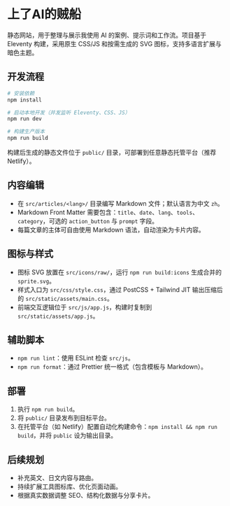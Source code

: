# 上了AI的贼船

静态网站，用于整理与展示我使用 AI 的案例、提示词和工作流。项目基于 Eleventy 构建，采用原生 CSS/JS 和按需生成的 SVG 图标，支持多语言扩展与暗色主题。

## 开发流程

```bash
# 安装依赖
npm install

# 启动本地开发（并发监听 Eleventy、CSS、JS）
npm run dev

# 构建生产版本
npm run build
```

构建后生成的静态文件位于 `public/` 目录，可部署到任意静态托管平台（推荐 Netlify）。

## 内容编辑

- 在 `src/articles/<lang>/` 目录编写 Markdown 文件；默认语言为中文 `zh`。
- Markdown Front Matter 需要包含：`title`、`date`、`lang`、`tools`、`category`，可选的 `action_button` 与 `prompt` 字段。
- 每篇文章的主体可自由使用 Markdown 语法，自动渲染为卡片内容。

## 图标与样式

- 图标 SVG 放置在 `src/icons/raw/`，运行 `npm run build:icons` 生成合并的 `sprite.svg`。
- 样式入口为 `src/css/style.css`，通过 PostCSS + Tailwind JIT 输出压缩后的 `src/static/assets/main.css`。
- 前端交互逻辑位于 `src/js/app.js`，构建时复制到 `src/static/assets/app.js`。

## 辅助脚本

- `npm run lint`：使用 ESLint 检查 `src/js`。
- `npm run format`：通过 Prettier 统一格式（包含模板与 Markdown）。

## 部署

1. 执行 `npm run build`。
2. 将 `public/` 目录发布到目标平台。
3. 在托管平台（如 Netlify）配置自动化构建命令：`npm install && npm run build`，并将 `public` 设为输出目录。

## 后续规划

- 补充英文、日文内容与路由。
- 持续扩展工具图标库、优化页面动画。
- 根据真实数据调整 SEO、结构化数据与分享卡片。
